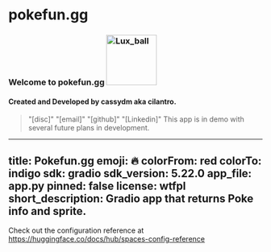 # pokefun.gg

### Welcome to pokefun.gg <img src = "https://static.wikia.nocookie.net/pokemon/images/8/85/Luxury_Ball_Ruby_and_Sapphire.png/revision/latest/scale-to-width/360?cb=20241008142605" alt = "Lux_ball" width = 100>
#### Created and Developed by cassydm aka cilantro. 
> "[disc]"
> "[email]"
> "[github]"
> "[Linkedin]"
This app is in demo with several future plans in development. 




---
title: Pokefun.gg
emoji: 🔥
colorFrom: red
colorTo: indigo
sdk: gradio
sdk_version: 5.22.0
app_file: app.py
pinned: false
license: wtfpl
short_description: Gradio app that returns Poke info and sprite.
---

Check out the configuration reference at https://huggingface.co/docs/hub/spaces-config-reference
